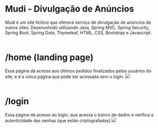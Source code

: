 # Mudi - Divulgação de Anúncios
Mudi é um site fictício que oferece serviço de divulgação de anúncios de outros sites. Desenvolvido utilizando Java, Spring MVC, Spring Security, Spring Boot, Spring Data, Thymeleaf, HTML, CSS, Bootstrap e Javascript.
</br>
</br>
# /home (landing page)
Essa página dá acesso aos últimos pedidos finalizados pelos usuários do site, e é a única página que pode ser acessada sem o login.
<img src="https://i.imgur.com/YT3tnTG.png">
</br>
</br>
# /login
Essa página dá acesso ao login, que acessa o banco de dados e verifica a autenticidade das senhas (que estão criptografadas)
<img src="https://i.imgur.com/ZuioVxM.png">
</br>
</br>
<img src="">
